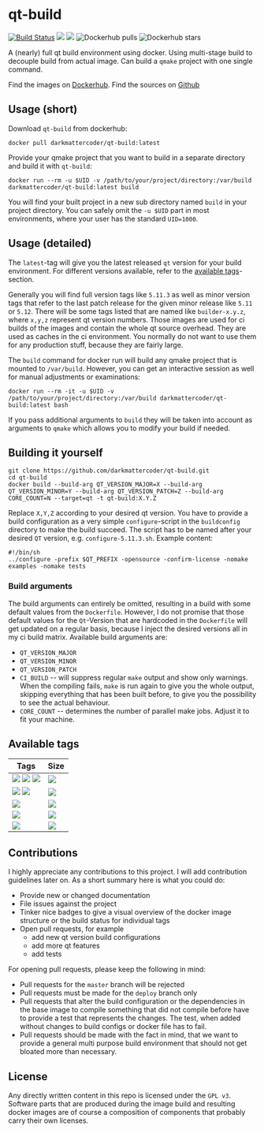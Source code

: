 # qt-build

[![Build Status](https://travis-ci.com/darkmattercoder/qt-build.svg?branch=deploy)](https://travis-ci.com/darkmattercoder/qt-build)
[![](https://images.microbadger.com/badges/image/darkmattercoder/qt-build.svg)](https://microbadger.com/images/darkmattercoder/qt-build "Get your own image badge on microbadger.com")
[![](https://images.microbadger.com/badges/version/darkmattercoder/qt-build.svg)](https://microbadger.com/images/darkmattercoder/qt-build)
![Dockerhub pulls](https://img.shields.io/docker/pulls/darkmattercoder/qt-build.svg)
![Dockerhub stars](https://img.shields.io/docker/stars/darkmattercoder/qt-build.svg)

A (nearly) full qt build environment using docker. Using multi-stage build to decouple build from actual image.
Can build a `qmake` project with one single command.

Find the images on [Dockerhub](https://hub.docker.com/r/darkmattercoder/qt-build).
Find the sources on [Github](https://github.com/darkmattercoder/qt-build)

## Usage (short)

Download `qt-build` from dockerhub:

	docker pull darkmattercoder/qt-build:latest

Provide your qmake project that you want to build in a separate directory and build it with `qt-build`:

	docker run --rm -u $UID -v /path/to/your/project/directory:/var/build darkmattercoder/qt-build:latest build

You will find your built project in a new sub directory named `build` in your project directory. You can safely omit the `-u $UID` part in most environments, where your user has the standard `UID=1000`.

## Usage (detailed)

The `latest`-tag will give you the latest released `qt` version for your build environment. For different versions available, refer to the [available tags](#available-tags)-section.

Generally you will find full version tags like `5.11.3` as well as minor version tags that refer to the last patch release for the given minor release like `5.11` or `5.12`. There will be some tags listed that are named like `builder-x.y.z`, where `x,y,z` represent qt version numbers. Those images are used for ci builds of the images and contain the whole qt source overhead. They are used as caches in the ci environment. You normally do not want to use them for any production stuff, because they are fairly large.

The `build` command for docker run will build any qmake project that is mounted to `/var/build`. However, you can get an interactive session as well for manual adjustments or examinations:

	docker run --rm -it -u $UID -v /path/to/your/project/directory:/var/build darkmattercoder/qt-build:latest bash

If you pass additional arguments to `build` they will be taken into account as arguments to `qmake` which allows you to modify your build if needed.

## Building it yourself

	git clone https://github.com/darkmattercoder/qt-build.git
	cd qt-build
	docker build --build-arg QT_VERSION_MAJOR=X --build-arg QT_VERSION_MINOR=Y --build-arg QT_VERSION_PATCH=Z --build-arg CORE_COUNT=N --target=qt -t qt-build:X.Y.Z

Replace `X,Y,Z` according to your desired qt version. You have to provide a build configuration as a very simple `configure`-script in the `buildconfig` directory to make the build succeed. The script has to be named after your desired `QT` version, e.g. `configure-5.11.3.sh`. Example content:

	#!/bin/sh
	../configure -prefix $QT_PREFIX -opensource -confirm-license -nomake examples -nomake tests

### Build arguments

The build arguments can entirely be omitted, resulting in a build with some default values from the `Dockerfile`. However, I do not promise that those default values for the `Qt`-Version that are hardcoded in the `Dockerfile` will get updated on a regular basis, because I inject the desired versions all in my ci build matrix. Available build arguments are:

* `QT_VERSION_MAJOR`
* `QT_VERSION_MINOR`
* `QT_VERSION_PATCH`
* `CI_BUILD` -- will suppress regular `make` output and show only warnings. When the compiling fails, `make` is run again to give you the whole output, skipping everything that has been built before, to give you the possibility to see the actual behaviour.
* `CORE_COUNT` -- determines the number of parallel make jobs. Adjust it to fit your machine.

## Available tags

| Tags                                                                                                                                                                                                                                                                                                                                                                                                                                                                   | Size                                                                                                                                                   |
| ---------------------------------------------------------------------------------------------------------------------------------------------------------------------------------------------------------------------------------------------------------------------------------------------------------------------------------------------------------------------------------------------------------------------------------------------------------------------- | ------------------------------------------------------------------------------------------------------------------------------------------------------ |
| [![](https://images.microbadger.com/badges/version/darkmattercoder/qt-build:latest.svg)](https://microbadger.com/images/darkmattercoder/qt-build:latest) [![](https://images.microbadger.com/badges/version/darkmattercoder/qt-build:5.12.svg)](https://microbadger.com/images/darkmattercoder/qt-build:5.12) [![](https://images.microbadger.com/badges/version/darkmattercoder/qt-build:5.12.0.svg)](https://microbadger.com/images/darkmattercoder/qt-build:5.12.0) | [![](https://images.microbadger.com/badges/image/darkmattercoder/qt-build:5.12.0.svg)](https://microbadger.com/images/darkmattercoder/qt-build:5.12.0) |
| [![](https://images.microbadger.com/badges/version/darkmattercoder/qt-build:5.11.svg)](https://microbadger.com/images/darkmattercoder/qt-build:5.11) [![](https://images.microbadger.com/badges/version/darkmattercoder/qt-build:5.11.3.svg)](https://microbadger.com/images/darkmattercoder/qt-build:5.11.3)                                                                                                                                                          | [![](https://images.microbadger.com/badges/image/darkmattercoder/qt-build:5.11.3.svg)](https://microbadger.com/images/darkmattercoder/qt-build:5.11.3) |
| [![](https://images.microbadger.com/badges/version/darkmattercoder/qt-build:5.11.2.svg)](https://microbadger.com/images/darkmattercoder/qt-build:5.11.2)                                                                                                                                                                                                                                                                                                               | [![](https://images.microbadger.com/badges/image/darkmattercoder/qt-build:5.11.2.svg)](https://microbadger.com/images/darkmattercoder/qt-build:5.11.2) |
| [![](https://images.microbadger.com/badges/version/darkmattercoder/qt-build:5.11.1.svg)](https://microbadger.com/images/darkmattercoder/qt-build:5.11.1)                                                                                                                                                                                                                                                                                                               | [![](https://images.microbadger.com/badges/image/darkmattercoder/qt-build:5.11.1.svg)](https://microbadger.com/images/darkmattercoder/qt-build:5.11.1) |
| [![](https://images.microbadger.com/badges/version/darkmattercoder/qt-build:5.11.0.svg)](https://microbadger.com/images/darkmattercoder/qt-build:5.11.0)                                                                                                                                                                                                                                                                                                               | [![](https://images.microbadger.com/badges/image/darkmattercoder/qt-build:5.11.0.svg)](https://microbadger.com/images/darkmattercoder/qt-build:5.11.0) |

## Contributions

I highly appreciate any contributions to this project. I will add contribution guidelines later on. As a short summary here is what you could do:

* Provide new or changed documentation
* File issues against the project
* Tinker nice badges to give a visual overview of the docker image structure or the build status for individual tags
* Open pull requests, for example
    + add new qt version build configurations
	+ add more qt features
	+ add tests

For opening pull requests, please keep the following in mind:

* Pull requests for the `master` branch will be rejected
* Pull requests must be made for the `deploy` branch only
* Pull requests that alter the build configuration or the dependencies in the base image to compile something that did not compile before have to provide a test that represents the changes. The test, when added without changes to build configs or docker file has to fail.
* Pull requests should be made with the fact in mind, that we want to provide a general multi purpose build environment that should not get bloated more than necessary.

## License

Any directly written content in this repo is licensed under the `GPL v3`. Software parts that are produced during the image build and resulting docker images are of course a composition of components that probably carry their own licenses.

